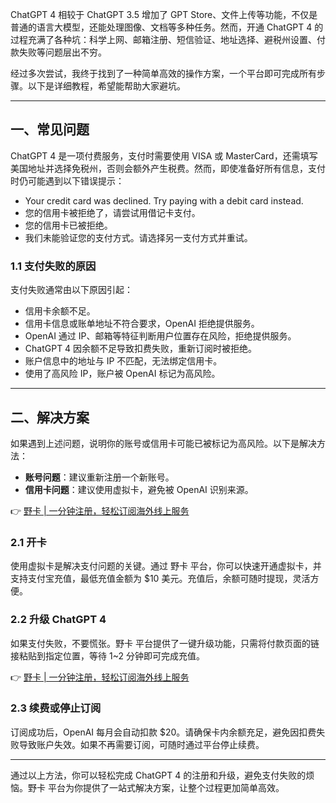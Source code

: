 ChatGPT 4 相较于 ChatGPT 3.5 增加了 GPT Store、文件上传等功能，不仅是普通的语言大模型，还能处理图像、文档等多种任务。然而，开通 ChatGPT 4 的过程充满了各种坑：科学上网、邮箱注册、短信验证、地址选择、避税州设置、付款失败等问题层出不穷。

经过多次尝试，我终于找到了一种简单高效的操作方案，一个平台即可完成所有步骤。以下是详细教程，希望能帮助大家避坑。

---

## 一、常见问题

ChatGPT 4 是一项付费服务，支付时需要使用 VISA 或 MasterCard，还需填写美国地址并选择免税州，否则会额外产生税费。然而，即使准备好所有信息，支付时仍可能遇到以下错误提示：

- Your credit card was declined. Try paying with a debit card instead.
- 您的信用卡被拒绝了，请尝试用借记卡支付。
- 您的信用卡已被拒绝。
- 我们未能验证您的支付方式。请选择另一支付方式并重试。

### 1.1 支付失败的原因

支付失败通常由以下原因引起：

- 信用卡余额不足。
- 信用卡信息或账单地址不符合要求，OpenAI 拒绝提供服务。
- OpenAI 通过 IP、邮箱等特征判断用户位置存在风险，拒绝提供服务。
- ChatGPT 4 因余额不足导致扣费失败，重新订阅时被拒绝。
- 账户信息中的地址与 IP 不匹配，无法绑定信用卡。
- 使用了高风险 IP，账户被 OpenAI 标记为高风险。

---

## 二、解决方案

如果遇到上述问题，说明你的账号或信用卡可能已被标记为高风险。以下是解决方法：

- **账号问题**：建议重新注册一个新账号。
- **信用卡问题**：建议使用虚拟卡，避免被 OpenAI 识别来源。

👉 [野卡 | 一分钟注册，轻松订阅海外线上服务](https://bit.ly/bewildcard)

### 2.1 开卡

使用虚拟卡是解决支付问题的关键。通过 野卡 平台，你可以快速开通虚拟卡，并支持支付宝充值，最低充值金额为 $10 美元。充值后，余额可随时提现，灵活方便。

### 2.2 升级 ChatGPT 4

如果支付失败，不要慌张。野卡 平台提供了一键升级功能，只需将付款页面的链接粘贴到指定位置，等待 1~2 分钟即可完成充值。

👉 [野卡 | 一分钟注册，轻松订阅海外线上服务](https://bit.ly/bewildcard)

### 2.3 续费或停止订阅

订阅成功后，OpenAI 每月会自动扣款 $20。请确保卡内余额充足，避免因扣费失败导致账户失效。如果不再需要订阅，可随时通过平台停止续费。

---

通过以上方法，你可以轻松完成 ChatGPT 4 的注册和升级，避免支付失败的烦恼。野卡 平台为你提供了一站式解决方案，让整个过程更加简单高效。